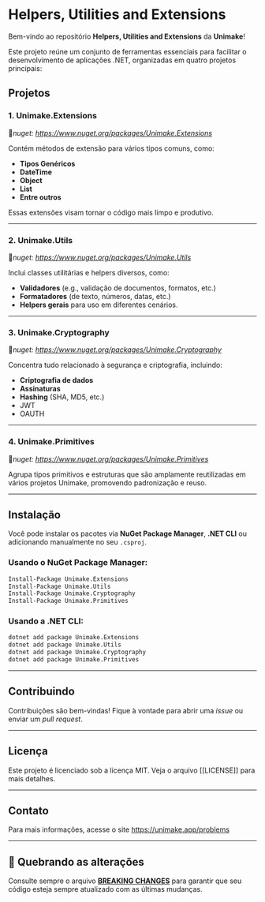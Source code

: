 # Helpers, Utilities and Extensions

Bem-vindo ao repositório **Helpers, Utilities and Extensions** da **Unimake**!

Este projeto reúne um conjunto de ferramentas essenciais para facilitar o desenvolvimento de aplicações .NET, organizadas em quatro projetos principais:

## Projetos

### 1. Unimake.Extensions
🔸*nuget: https://www.nuget.org/packages/Unimake.Extensions*

Contém métodos de extensão para vários tipos comuns, como:

- **Tipos Genéricos**
- **DateTime**
- **Object**
- **List**
- **Entre outros**

Essas extensões visam tornar o código mais limpo e produtivo.

---
### 2. Unimake.Utils
🔸*nuget: https://www.nuget.org/packages/Unimake.Utils*

Inclui classes utilitárias e helpers diversos, como:

- **Validadores** (e.g., validação de documentos, formatos, etc.)
- **Formatadores** (de texto, números, datas, etc.)
- **Helpers gerais** para uso em diferentes cenários.

---
### 3. Unimake.Cryptography
🔸*nuget: https://www.nuget.org/packages/Unimake.Cryptography*

Concentra tudo relacionado à segurança e criptografia, incluindo:

- **Criptografia de dados**
- **Assinaturas**
- **Hashing** (SHA, MD5, etc.)
- JWT
- OAUTH

---
### 4. Unimake.Primitives
🔸*nuget: https://www.nuget.org/packages/Unimake.Primitives*

Agrupa tipos primitivos e estruturas que são amplamente reutilizadas em vários projetos Unimake, promovendo padronização e reuso.

---
## Instalação

Você pode instalar os pacotes via **NuGet Package Manager**, **.NET CLI** ou adicionando manualmente no seu `.csproj`.

### Usando o NuGet Package Manager:

```bash
Install-Package Unimake.Extensions
Install-Package Unimake.Utils
Install-Package Unimake.Cryptography
Install-Package Unimake.Primitives
```

### Usando a .NET CLI:

```bash
dotnet add package Unimake.Extensions
dotnet add package Unimake.Utils
dotnet add package Unimake.Cryptography
dotnet add package Unimake.Primitives
```

---
## Contribuindo

Contribuições são bem-vindas! Fique à vontade para abrir uma _issue_ ou enviar um _pull request_.

---
## Licença

Este projeto é licenciado sob a licença MIT. Veja o arquivo [[LICENSE]] para mais detalhes.

---
## Contato

Para mais informações, acesse o site https://unimake.app/problems

---
## 📝 Quebrando as alterações

Consulte sempre o arquivo [**BREAKING CHANGES**](BREAKING_CHANGES.md) para garantir que seu código esteja sempre atualizado com as últimas mudanças.


